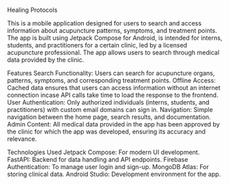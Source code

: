 Healing Protocols

This is a mobile application designed for users to search and access information about acupuncture patterns, symptoms, and treatment points. The app is built using Jetpack Compose for Android, is intended for interns, students, and practitioners for a certain clinic, led by a licensed acupuncture professional. The app allows users to search through medical data provided by the clinic.

Features
Search Functionality: Users can search for acupuncture organs, patterns, symptoms, and corresponding treatment points.
Offline Access: Cached data ensures that users can access information without an internet connection incase API calls take time to load the response to the frontend.
User Authentication: Only authorized individuals (interns, students, and practitioners) with custom email domains can sign in.
Navigation: Simple navigation between the home page, search results, and documentation.
Admin Content: All medical data provided in the app has been approved by the clinic for which the app was developed, ensuring its accuracy and relevance.

Technologies Used
Jetpack Compose: For modern UI development.
FastAPI: Backend for data handling and API endpoints.
Firebase Authentication: To manage user login and sign-up.
MongoDB Atlas: For storing clinical data.
Android Studio: Development environment for the app.
